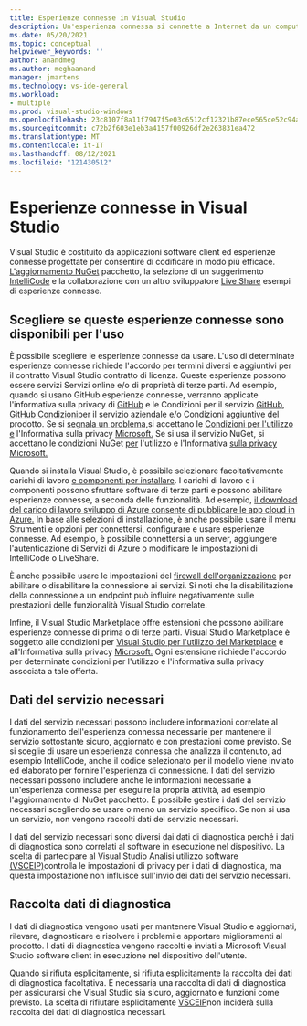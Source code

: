 ```yaml
---
title: Esperienze connesse in Visual Studio
description: Un'esperienza connessa si connette a Internet da un computer client e fornisce un servizio al cliente.
ms.date: 05/20/2021
ms.topic: conceptual
helpviewer_keywords: ''
author: anandmeg
ms.author: meghaanand
manager: jmartens
ms.technology: vs-ide-general
ms.workload:
- multiple
ms.prod: visual-studio-windows
ms.openlocfilehash: 23c8107f8a11f7947f5e03c6512cf12321b87ece565ce52c94add4545373181e
ms.sourcegitcommit: c72b2f603e1eb3a4157f00926df2e263831ea472
ms.translationtype: MT
ms.contentlocale: it-IT
ms.lasthandoff: 08/12/2021
ms.locfileid: "121430512"
---
```

# <a name="connected-experiences-in-visual-studio"></a>**Esperienze connesse in Visual Studio** #

Visual Studio è costituito da applicazioni software client ed esperienze connesse progettate per consentire di codificare in modo più efficace. [L'aggiornamento NuGet](/nuget/consume-packages/install-use-packages-visual-studio) pacchetto, la selezione di un suggerimento [IntelliCode](/visualstudio/intellicode/overview) e la collaborazione con un altro sviluppatore [Live Share](/visualstudio/liveshare/quickstart/share) esempi di esperienze connesse. 

## <a name="choose-whether-these-connected-experiences-are-available-to-use"></a>Scegliere se queste esperienze connesse sono disponibili per l'uso ##

È possibile scegliere le esperienze connesse da usare. L'uso di determinate esperienze connesse richiede l'accordo per termini diversi e aggiuntivi per il contratto Visual Studio contratto di licenza. Queste esperienze possono essere servizi Servizi online e/o di proprietà di terze parti. Ad esempio, quando si usano GitHub esperienze connesse, verranno applicate l'informativa sulla privacy di [GitHub](https://docs.github.com/github/site-policy/github-privacy-statement) e le Condizioni per il servizio [GitHub](https://docs.github.com/github/site-policy/github-terms-of-service), [GitHub Condizioni](https://docs.github.com/github/site-policy/github-corporate-terms-of-service)per il servizio aziendale e/o Condizioni aggiuntive del prodotto. [](https://docs.github.com/github/site-policy/github-additional-product-terms) Se si [segnala un problema,](/visualstudio/ide/how-to-report-a-problem-with-visual-studio)si accettano le [Condizioni per l'utilizzo e](https://www.microsoft.com/legal/terms-of-use) l'Informativa sulla privacy [Microsoft.](https://privacy.microsoft.com/en-us/privacystatement) Se si usa il servizio NuGet, si accettano le condizioni NuGet [per](https://www.nuget.org/policies/Terms) l'utilizzo e l'Informativa [sulla privacy Microsoft.](https://privacy.microsoft.com/en-us/privacystatement) 

Quando si installa Visual Studio, è possibile selezionare facoltativamente carichi di lavoro [e componenti per installare](/visualstudio/install/install-visual-studio). I carichi di lavoro e i componenti possono sfruttare software di terze parti e possono abilitare esperienze connesse, a seconda delle funzionalità. Ad esempio, [il download del carico di lavoro sviluppo di Azure consente di pubblicare le app cloud in Azure.](https://visualstudio.microsoft.com/vs/features/azure/) In base alle selezioni di installazione, è anche possibile usare il menu Strumenti e opzioni per connettersi, configurare e usare esperienze connesse. Ad esempio, è possibile connettersi a un server, aggiungere l'autenticazione di Servizi di Azure o modificare le impostazioni di IntelliCode o LiveShare.  

È anche possibile usare le impostazioni del [firewall dell'organizzazione](/visualstudio/install/install-and-use-visual-studio-behind-a-firewall-or-proxy-server) per abilitare o disabilitare la connessione ai servizi. Si noti che la disabilitazione della connessione a un endpoint può influire negativamente sulle prestazioni delle funzionalità Visual Studio correlate. 

Infine, il Visual Studio Marketplace offre estensioni che possono abilitare esperienze connesse di prima o di terze parti. Visual Studio Marketplace è soggetto alle condizioni per [Visual Studio per l'utilizzo del Marketplace](https://cdn.vsassets.io/v/M146_20190123.39/_content/Microsoft-Visual-Studio-Marketplace-Terms-of-Use.pdf) e all'Informativa sulla privacy [Microsoft.](https://privacy.microsoft.com/en-us/privacystatement) Ogni estensione richiede l'accordo per determinate condizioni per l'utilizzo e l'informativa sulla privacy associata a tale offerta.  


## <a name="required-service-data"></a>Dati del servizio necessari ##

I dati del servizio necessari possono includere informazioni correlate al funzionamento dell'esperienza connessa necessarie per mantenere il servizio sottostante sicuro, aggiornato e con prestazioni come previsto. Se si sceglie di usare un'esperienza connessa che analizza il contenuto, ad esempio IntelliCode, anche il codice selezionato per il modello viene inviato ed elaborato per fornire l'esperienza di connessione. I dati del servizio necessari possono includere anche le informazioni necessarie a un'esperienza connessa per eseguire la propria attività, ad esempio l'aggiornamento di NuGet pacchetto. È possibile gestire i dati del servizio necessari scegliendo se usare o meno un servizio specifico. Se non si usa un servizio, non vengono raccolti dati del servizio necessari. 

I dati del servizio necessari sono diversi dai dati di diagnostica perché i dati di diagnostica sono correlati al software in esecuzione nel dispositivo. La scelta di partecipare al Visual Studio Analisi utilizzo software [(VSCEIP)](/visualstudio/ide/visual-studio-experience-improvement-program)controlla le impostazioni di privacy per i dati di diagnostica, ma questa impostazione non influisce sull'invio dei dati del servizio necessari. 

## <a name="diagnostic-data-collection"></a>Raccolta dati di diagnostica ##

I dati di diagnostica vengono usati per mantenere Visual Studio e aggiornati, rilevare, diagnosticare e risolvere i problemi e apportare miglioramenti al prodotto. I dati di diagnostica vengono raccolti e inviati a Microsoft Visual Studio software client in esecuzione nel dispositivo dell'utente.

Quando si rifiuta esplicitamente, si rifiuta esplicitamente la raccolta dei dati di diagnostica facoltativa. È necessaria una raccolta di dati di diagnostica per assicurarsi che Visual Studio sia sicuro, aggiornato e funzioni come previsto. La scelta di rifiutare esplicitamente [VSCEIP](/visualstudio/ide/visual-studio-experience-improvement-program)non inciderà sulla raccolta dei dati di diagnostica necessari. 
